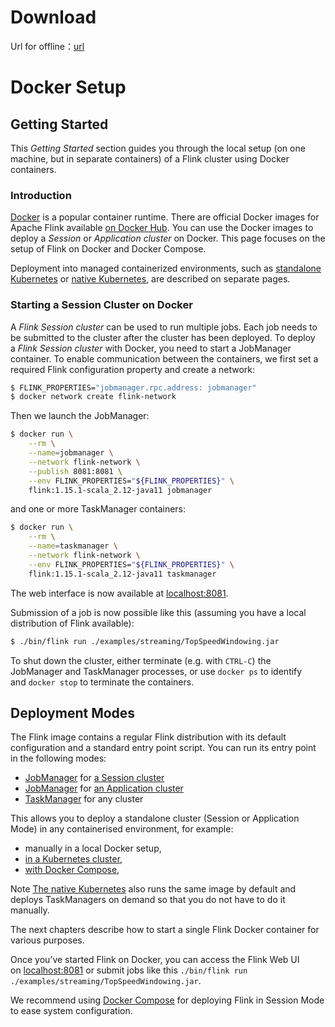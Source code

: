 # Download
Url for offline：[url](https://flink.apache.org/downloads.html)
# Docker Setup
## Getting Started
This _Getting Started_ section guides you through the local setup (on one machine, but in separate containers) of a Flink cluster using Docker containers.
### Introduction
[Docker](https://www.docker.com/) is a popular container runtime. There are official Docker images for Apache Flink available [on Docker Hub](https://hub.docker.com/_/flink). You can use the Docker images to deploy a _Session_ or _Application cluster_ on Docker. This page focuses on the setup of Flink on Docker and Docker Compose.

Deployment into managed containerized environments, such as [standalone Kubernetes](https://nightlies.apache.org/flink/flink-docs-master/docs/deployment/resource-providers/standalone/kubernetes/) or [native Kubernetes](https://nightlies.apache.org/flink/flink-docs-master/docs/deployment/resource-providers/native_kubernetes/), are described on separate pages.
### Starting a Session Cluster on Docker
A _Flink Session cluster_ can be used to run multiple jobs. Each job needs to be submitted to the cluster after the cluster has been deployed. To deploy a _Flink Session cluster_ with Docker, you need to start a JobManager container. To enable communication between the containers, we first set a required Flink configuration property and create a network:

```sh
$ FLINK_PROPERTIES="jobmanager.rpc.address: jobmanager"
$ docker network create flink-network
```

Then we launch the JobManager:

```sh
$ docker run \
    --rm \
    --name=jobmanager \
    --network flink-network \
    --publish 8081:8081 \
    --env FLINK_PROPERTIES="${FLINK_PROPERTIES}" \
    flink:1.15.1-scala_2.12-java11 jobmanager
```

and one or more TaskManager containers:

```bash
$ docker run \
    --rm \
    --name=taskmanager \
    --network flink-network \
    --env FLINK_PROPERTIES="${FLINK_PROPERTIES}" \
    flink:1.15.1-scala_2.12-java11 taskmanager
```

The web interface is now available at [localhost:8081](http://localhost:8081/).

Submission of a job is now possible like this (assuming you have a local distribution of Flink available):

```sh
$ ./bin/flink run ./examples/streaming/TopSpeedWindowing.jar
```

To shut down the cluster, either terminate (e.g. with `CTRL-C`) the JobManager and TaskManager processes, or use `docker ps` to identify and `docker stop` to terminate the containers.
## Deployment Modes

The Flink image contains a regular Flink distribution with its default configuration and a standard entry point script. You can run its entry point in the following modes:

-   [JobManager](https://nightlies.apache.org/flink/flink-docs-master/docs/concepts/glossary/#flink-jobmanager) for [a Session cluster](https://nightlies.apache.org/flink/flink-docs-master/docs/deployment/resource-providers/standalone/docker/#starting-a-session-cluster-on-docker)
-   [JobManager](https://nightlies.apache.org/flink/flink-docs-master/docs/concepts/glossary/#flink-jobmanager) for [an Application cluster](https://nightlies.apache.org/flink/flink-docs-master/docs/deployment/resource-providers/standalone/docker/#application-mode-on-docker)
-   [TaskManager](https://nightlies.apache.org/flink/flink-docs-master/docs/concepts/glossary/#flink-taskmanager) for any cluster

This allows you to deploy a standalone cluster (Session or Application Mode) in any containerised environment, for example:

-   manually in a local Docker setup,
-   [in a Kubernetes cluster](https://nightlies.apache.org/flink/flink-docs-master/docs/deployment/resource-providers/standalone/kubernetes/),
-   [with Docker Compose](https://nightlies.apache.org/flink/flink-docs-master/docs/deployment/resource-providers/standalone/docker/#flink-with-docker-compose),

Note [The native Kubernetes](https://nightlies.apache.org/flink/flink-docs-master/docs/deployment/resource-providers/native_kubernetes/) also runs the same image by default and deploys TaskManagers on demand so that you do not have to do it manually.

The next chapters describe how to start a single Flink Docker container for various purposes.

Once you’ve started Flink on Docker, you can access the Flink Web UI on [localhost:8081](http://localhost:8081/#/overview) or submit jobs like this `./bin/flink run ./examples/streaming/TopSpeedWindowing.jar`.

We recommend using [Docker Compose](https://nightlies.apache.org/flink/flink-docs-master/docs/deployment/resource-providers/standalone/docker/#flink-with-docker-compose) for deploying Flink in Session Mode to ease system configuration.